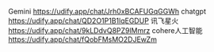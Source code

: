 Gemini https://udify.app/chat/Jrh0xBCAFUGqGGWh
chatgpt https://udify.app/chat/QD2O1P1B1lqEGDUP
讯飞星火 https://udify.app/chat/9kLDdvQ8PZ9lMmrz
cohere人工智能 https://udify.app/chat/fQobFMsMO2DJEwZm